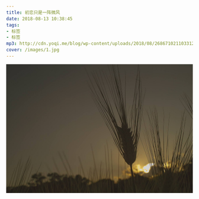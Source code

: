 ```yaml
---
title: 初恋只是一阵微风
date: 2018-08-13 10:38:45
tags: 
- 标签
- 标签
mp3: http://cdn.yoqi.me/blog/wp-content/uploads/2018/08/2686710211033125894_hd.mp3
cover: /images/1.jpg
---
```

![](/images/1.jpg)


